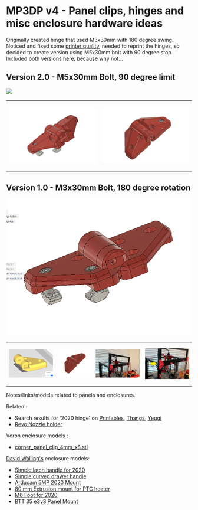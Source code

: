 # MP3DP v4 - Panel clips, hinges and misc enclosure hardware ideas

Originally created hinge that used M3x30mm with 180 degree swing.  Noticed and fixed some [printer quality](https://forum.v1e.com/t/mp3dp-v4-azas-build/37251/227?u=azab2c), needed to reprint the hinges, so decided to create version using M5x30mm bolt with 90 degree stop.  Included both versions here, because why not...

## Version 2.0 - M5x30mm Bolt, 90 degree limit

![](aza-hinge-90deg.gif)

<table><tr>
<td>

![](aza-m5-hinge-fusion-iso.png)

</td><td>

![](aza-m5-hinge-fusion-iso.2.png)

</td></tr></table>

## Version 1.0 -  M3x30mm Bolt, 180 degree rotation

![](aza-m3-hinge-fusion-iso.2.png)

<table><tr>
<td>

![](aza-m3-hinge-cura.png)

</td><td>

![](aza-m3-hinge-fusion-iso.png)

</td><td>

![](aza-m3-hinge-irl.jpeg)

</td><td>

![](aza-m3-hinge-irl-ptr.jpeg)

</td></tr></table>

Notes/links/models related to panels and enclosures.

Related :
- Search results for '2020 hinge' on [Printables](https://www.printables.com/search/all?q=2020%20hinge), [Thangs](https://thangs.com/search/2020%20hinge?scope=all), [Yeggi](https://www.yeggi.com/q/2020+hinge/)
- [Revo Nozzle holder](https://www.printables.com/model/99012-revo-nozzle-holder-for-prusa-mk3s)

Voron enclosure models :
- [corner_panel_clip_4mm_x8.stl](https://github.com/VoronDesign/Voron-Trident/blob/main/STLs/Panels/corner_panel_clip_4mm_x8.stl)


[David Walling's](https://www.printables.com/@DavidWalling_855357) enclosure models:
- [Simple latch handle for 2020](https://www.printables.com/model/478615-simple-latch-handle-for-2020/files)
- [Simple curved drawer handle](https://www.printables.com/model/484348-simple-curved-drawer-handle/files)
- [Arducam 5MP 2020 Mount](https://www.printables.com/model/477729-arducam-5mp-2020-mount)
- [80 mm Extrusion mount for PTC heater](https://www.printables.com/model/476491-80-mm-extrusion-mount-for-ptc-heater)
- [M6 Foot for 2020](https://www.printables.com/model/476478-m6-foot-for-2020)
- [BTT 35 e3v3 Panel Mount](https://www.printables.com/model/476475-btt-35-e3v3-panel-mount)